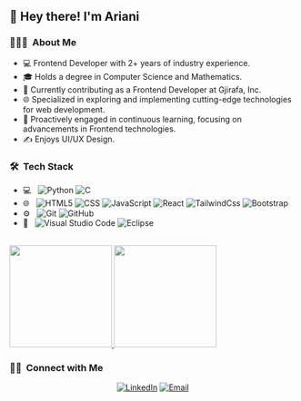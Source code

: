 <h2>👋 Hey there! I'm Ariani</h2>

<h3> 👨🏻‍💻 &nbsp;About Me </h3>

- 💻   Frontend Developer with 2+ years of industry experience.
- 🎓   Holds a degree in Computer Science and Mathematics.
- 💼   Currently contributing as a Frontend Developer at Gjirafa, Inc.
- 🌐   Specialized in exploring and implementing cutting-edge technologies for web development.
- 🚀   Proactively engaged in continuous learning, focusing on advancements in Frontend technologies.
- ✍️    Enjoys UI/UX Design.

<h3> 🛠 &nbsp;Tech Stack</h3>

- 💻 &nbsp;
  ![Python](https://img.shields.io/badge/-Python-333333?style=flat&logo=python)
  ![C](https://img.shields.io/badge/-C++-333333?style=flat&logo=C%2B%2B&logoColor=00599C)
- 🌐 &nbsp;
  ![HTML5](https://img.shields.io/badge/-HTML5-333333?style=flat&logo=HTML5)
  ![CSS](https://img.shields.io/badge/-CSS-333333?style=flat&logo=CSS3&logoColor=1572B6)
  ![JavaScript](https://img.shields.io/badge/-JavaScript-333333?style=flat&logo=javascript)
  ![React](https://img.shields.io/badge/-React-333333?style=flat&logo=react)
  ![TailwindCss](https://img.shields.io/badge/-TailwindCss-333333?style=flat&logo=css3)
  ![Bootstrap](https://img.shields.io/badge/-Bootstrap-333333?style=flat&logo=bootstrap&logoColor=563D7C)
- ⚙️ &nbsp;
  ![Git](https://img.shields.io/badge/-Git-333333?style=flat&logo=git)
  ![GitHub](https://img.shields.io/badge/-GitHub-333333?style=flat&logo=github)
- 🔧 &nbsp;
  ![Visual Studio Code](https://img.shields.io/badge/-Visual%20Studio%20Code-333333?style=flat&logo=visual-studio-code&logoColor=007ACC)
  ![Eclipse](https://img.shields.io/badge/-Eclipse-333333?style=flat&logo=eclipse-ide&logoColor=2C2255)

<br/>

<a href="https://github.com/ariantershnjakuu">
  <img height="180em" src="https://github-readme-stats.vercel.app/api?username=ariantershnjakuu&theme=dark&show_icons=true" />
  <img height="180em" src="https://github-readme-stats.vercel.app/api/top-langs/?username=ariantershnjakuu&theme=dark&layout=compact" />
</a>

<br/>

<h3> 🤝🏻 &nbsp;Connect with Me </h3>

<p align="center">
<!-- <a href="https://www.adityavsingh.com/"><img alt="Website" src="https://img.shields.io/badge/Website-www.adityavsingh.com-blue?style=flat-square&logo=google-chrome"></a> -->
<a href="https://www.linkedin.com/in/arian-tershnjaku/"><img alt="LinkedIn" src="https://img.shields.io/badge/LinkedIn-Arian Tershnjaku-blue?style=flat-square&logo=linkedin"></a>
<!-- <a href="https://www.instagram.com/adityavs_/"><img alt="Instagram" src="https://img.shields.io/badge/Instagram-adityavs__-blue?style=flat-square&logo=instagram"></a> -->
<a href="mailto:ariantershnjaku@gmail.com"><img alt="Email" src="https://img.shields.io/badge/Email-ariantershnjaku@gmail.com-blue?style=flat-square&logo=gmail"></a>
</p>
